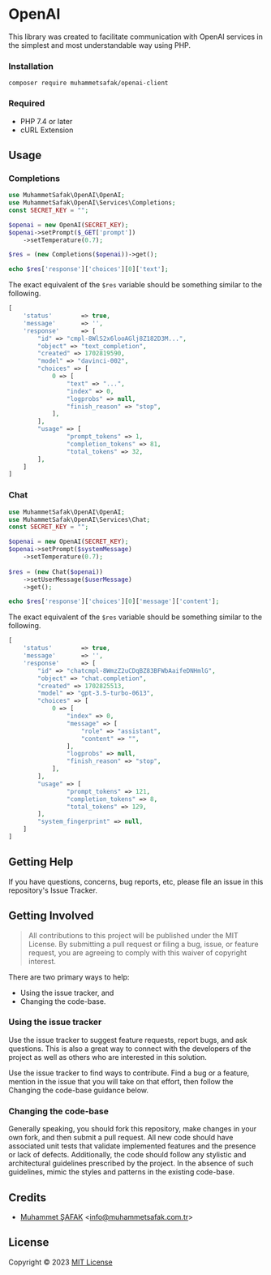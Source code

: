 # OpenAI

This library was created to facilitate communication with OpenAI services in the simplest and most understandable way using PHP.

### Installation

```
composer require muhammetsafak/openai-client
```

### Required

- PHP 7.4 or later
- cURL Extension

## Usage

### Completions

```php
use MuhammetSafak\OpenAI\OpenAI;
use MuhammetSafak\OpenAI\Services\Completions;
const SECRET_KEY = "";

$openai = new OpenAI(SECRET_KEY);
$openai->setPrompt($_GET['prompt'])
    ->setTemperature(0.7);

$res = (new Completions($openai))->get();

echo $res['response']['choices'][0]['text'];
```

The exact equivalent of the `$res` variable should be something similar to the following.

```php
[
    'status'        => true,
    'message'       => '',
    'response'      => [
        "id" => "cmpl-8WlS2x6looAGlj8Z182D3M...",
        "object" => "text_completion",
        "created" => 1702819590,
        "model" => "davinci-002",
        "choices" => [
            0 => [
                "text" => "...",
                "index" => 0,
                "logprobs" => null,
                "finish_reason" => "stop",
            ],
        ],
        "usage" => [
                "prompt_tokens" => 1,
                "completion_tokens" => 81,
                "total_tokens" => 32,
        ],
    ]
]
```

### Chat

```php
use MuhammetSafak\OpenAI\OpenAI;
use MuhammetSafak\OpenAI\Services\Chat;
const SECRET_KEY = "";

$openai = new OpenAI(SECRET_KEY);
$openai->setPrompt($systemMessage)
    ->setTemperature(0.7);
    
$res = (new Chat($openai))
    ->setUserMessage($userMessage)
    ->get();

echo $res['response']['choices'][0]['message']['content'];
```

The exact equivalent of the `$res` variable should be something similar to the following.

```php
[
    'status'        => true,
    'message'       => '',
    'response'      => [
        "id" => "chatcmpl-8WmzZ2uCDqBZ83BFWbAaifeDNHmlG",
        "object" => "chat.completion",
        "created" => 1702825513,
        "model" => "gpt-3.5-turbo-0613",
        "choices" => [
            0 => [
                "index" => 0,
                "message" => [
                    "role" => "assistant",
                    "content" => "",
                ],
                "logprobs" => null,
                "finish_reason" => "stop",
            ],
        ],
        "usage" => [
                "prompt_tokens" => 121,
                "completion_tokens" => 8,
                "total_tokens" => 129,
        ],
        "system_fingerprint" => null,
    ]
]
```

## Getting Help

If you have questions, concerns, bug reports, etc, please file an issue in this repository's Issue Tracker.

## Getting Involved

> All contributions to this project will be published under the MIT License. By submitting a pull request or filing a bug, issue, or feature request, you are agreeing to comply with this waiver of copyright interest.

There are two primary ways to help:

- Using the issue tracker, and
- Changing the code-base.

### Using the issue tracker

Use the issue tracker to suggest feature requests, report bugs, and ask questions. This is also a great way to connect with the developers of the project as well as others who are interested in this solution.

Use the issue tracker to find ways to contribute. Find a bug or a feature, mention in the issue that you will take on that effort, then follow the Changing the code-base guidance below.

### Changing the code-base

Generally speaking, you should fork this repository, make changes in your own fork, and then submit a pull request. All new code should have associated unit tests that validate implemented features and the presence or lack of defects. Additionally, the code should follow any stylistic and architectural guidelines prescribed by the project. In the absence of such guidelines, mimic the styles and patterns in the existing code-base.

## Credits

- [Muhammet ŞAFAK](https://www.muhammetsafak.com.tr) <<info@muhammetsafak.com.tr>>

## License

Copyright &copy; 2023 [MIT License](./LICENSE)